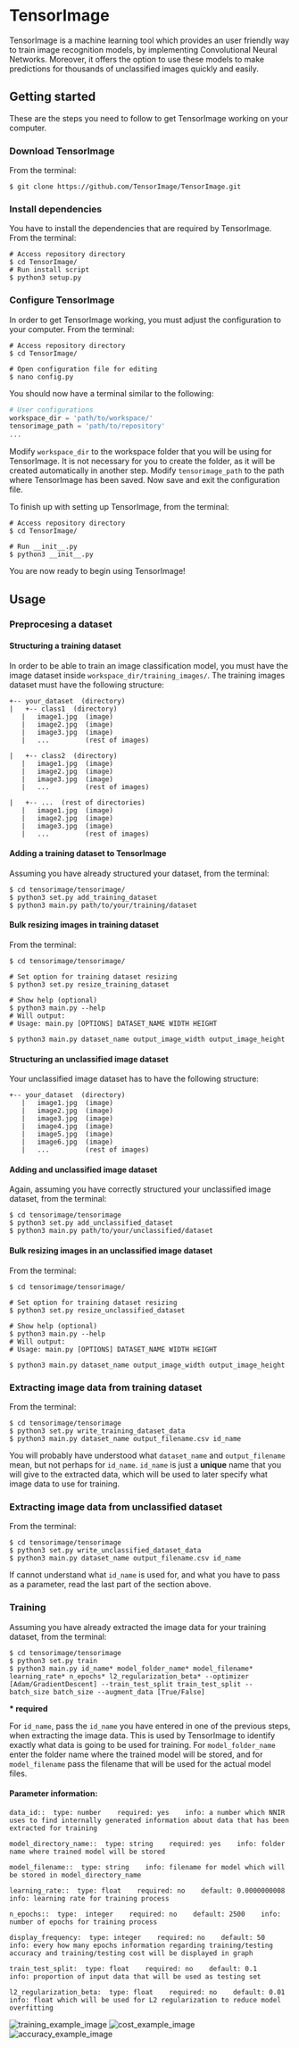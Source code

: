 # TensorImage
TensorImage is a machine learning tool which provides an user friendly way to train image recognition models, by implementing Convolutional Neural Networks. Moreover, it offers the option to use these models to make predictions for thousands of unclassified images quickly and easily.

## Getting started
These are the steps you need to follow to get TensorImage working on your computer.
### Download TensorImage
From the terminal:
```shell
$ git clone https://github.com/TensorImage/TensorImage.git
```
### Install dependencies
You have to install the dependencies that are required by TensorImage. From the terminal:
```shell
# Access repository directory
$ cd TensorImage/
# Run install script
$ python3 setup.py
```
### Configure TensorImage
In order to get TensorImage working, you must adjust the configuration to your computer. From the terminal:
```shell
# Access repository directory
$ cd TensorImage/

# Open configuration file for editing
$ nano config.py
```
You should now have a terminal similar to the following:
```python
# User configurations
workspace_dir = 'path/to/workspace/'
tensorimage_path = 'path/to/repository'
...
```
Modify ```workspace_dir``` to the workspace folder that you will be using for TensorImage. It is not necessary for you to create the folder, as it will be created automatically in another step. Modify ```tensorimage_path``` to the path where TensorImage has been saved. Now save and exit the configuration file.

To finish up with setting up TensorImage, from the terminal:
```shell
# Access repository directory
$ cd TensorImage/

# Run __init__.py
$ python3 __init__.py
```
You are now ready to begin using TensorImage!

 ## Usage
 ### Preprocesing a dataset
 #### Structuring a training dataset
 In order to be able to train an image classification model, you must have the image dataset inside ```workspace_dir/training_images/```. The training images dataset must have the following structure:
```
+-- your_dataset  (directory)
|   +-- class1  (directory)
   |   image1.jpg  (image)
   |   image2.jpg  (image)
   |   image3.jpg  (image)
   |   ...         (rest of images)

|   +-- class2  (directory)
   |   image1.jpg  (image)
   |   image2.jpg  (image)
   |   image3.jpg  (image)
   |   ...         (rest of images)

|   +-- ...  (rest of directories)
   |   image1.jpg  (image)
   |   image2.jpg  (image)
   |   image3.jpg  (image)
   |   ...         (rest of images)
```
#### Adding a training dataset to TensorImage
Assuming you have already structured your dataset, from the terminal:
```shell
$ cd tensorimage/tensorimage/
$ python3 set.py add_training_dataset
$ python3 main.py path/to/your/training/dataset
```
#### Bulk resizing images in training dataset
From the terminal:
```shell
$ cd tensorimage/tensorimage/

# Set option for training dataset resizing
$ python3 set.py resize_training_dataset

# Show help (optional)
$ python3 main.py --help
# Will output:
# Usage: main.py [OPTIONS] DATASET_NAME WIDTH HEIGHT

$ python3 main.py dataset_name output_image_width output_image_height
```
#### Structuring an unclassified image dataset
Your unclassified image dataset has to have the following structure:
```
+-- your_dataset  (directory)
   |   image1.jpg  (image)
   |   image2.jpg  (image)
   |   image3.jpg  (image)
   |   image4.jpg  (image)
   |   image5.jpg  (image)
   |   image6.jpg  (image)
   |   ...         (rest of images)
```
#### Adding and unclassified image dataset
Again, assuming you have correctly structured your unclassified image dataset, from the terminal:
```shell
$ cd tensorimage/tensorimage
$ python3 set.py add_unclassified_dataset
$ python3 main.py path/to/your/unclassified/dataset
```
#### Bulk resizing images in an unclassified image dataset
From the terminal:
```shell
$ cd tensorimage/tensorimage/

# Set option for training dataset resizing
$ python3 set.py resize_unclassified_dataset

# Show help (optional)
$ python3 main.py --help
# Will output:
# Usage: main.py [OPTIONS] DATASET_NAME WIDTH HEIGHT

$ python3 main.py dataset_name output_image_width output_image_height
```
### Extracting image data from training dataset
From the terminal:
```shell
$ cd tensorimage/tensorimage
$ python3 set.py write_training_dataset_data
$ python3 main.py dataset_name output_filename.csv id_name
```
You will probably have understood what ```dataset_name``` and ```output_filename``` mean, but not perhaps for ```id_name```. ```id_name``` is just a __unique__ name that you will give to the extracted data, which will be used to later specify what image data to use for training.
### Extracting image data from unclassified dataset
From the terminal:
```shell
$ cd tensorimage/tensorimage
$ python3 set.py write_unclassified_dataset_data
$ python3 main.py dataset_name output_filename.csv id_name
```
If cannot understand what ```id_name``` is used for, and what you have to pass as a parameter, read the last part of the section above.
### Training
Assuming you have already extracted the image data for your training dataset, from the terminal:
```shell
$ cd tensorimage/tensorimage
$ python3 set.py train
$ python3 main.py id_name* model_folder_name* model_filename* learning_rate* n_epochs* l2_regularization_beta* --optimizer [Adam/GradientDescent] --train_test_split train_test_split --batch_size batch_size --augment_data [True/False]
```
__* required__

For ```id_name```, pass the ```id_name``` you have entered in one of the previous steps, when extracting the image data. This is used by TensorImage to identify exactly what data is going to be used for training.
For ```model_folder_name``` enter the folder name where the trained model will be stored, and for ```model_filename``` pass the filename that will be used for the actual model files.

 #### Parameter information:
```
data_id::  type: number    required: yes    info: a number which NNIR uses to find internally generated information about data that has been extracted for training

model_directory_name::  type: string    required: yes    info: folder name where trained model will be stored

model_filename::  type: string    info: filename for model which will be stored in model_directory_name

learning_rate::  type: float    required: no    default: 0.0000000008    info: learning rate for training process

n_epochs::  type:  integer    required: no    default: 2500    info: number of epochs for training process

display_frequency:  type: integer    required: no    default: 50    info: every how many epochs information regarding training/testing accuracy and training/testing cost will be displayed in graph

train_test_split:  type: float    required: no    default: 0.1    info: proportion of input data that will be used as testing set
 
l2_regularization_beta:  type: float    required: no    default: 0.01    info: float which will be used for L2 regularization to reduce model overfitting
```

![training_example_image](https://nesac128.github.io/nnir_readme_images/training_ex.jpg)
![cost_example_image](https://nesac128.github.io/nnir_readme_images/cost_ex.jpg)
![accuracy_example_image](https://nesac128.github.io/nnir_readme_images/accuracy_ex.jpg)
